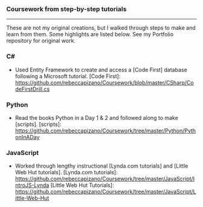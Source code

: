 ### Coursework from step-by-step tutorials
---
These are not my original creations, but I walked through steps to make and learn from them. Some highlights are listed below. See my Portfolio repository for original work.

### C#
* Used Entity Framework to create and access a [Code First] database following a Microsoft tutorial.
[Code First]: https://github.com/rebeccapizano/Coursework/blob/master/CSharp/CodeFirstDrill.cs

### Python
* Read the books Python in a Day 1 & 2 and followed along to make [scripts].
[scripts]: https://github.com/rebeccapizano/Coursework/tree/master/Python/PythonInADay

### JavaScript
* Worked through lengthy instructional [Lynda.com tutorials] and [Little Web Hut tutorials].
[Lynda.com tutorials]: https://github.com/rebeccapizano/Coursework/tree/master/JavaScript/IntroJS-Lynda
[Little Web Hut Tutorials]: https://github.com/rebeccapizano/Coursework/tree/master/JavaScript/Little-Web-Hut

